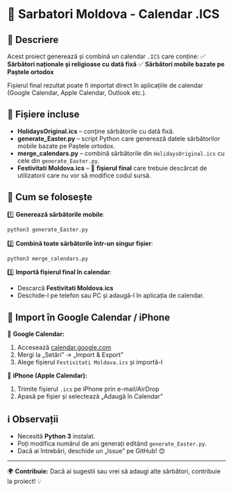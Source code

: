 # 📅 Sarbatori Moldova - Calendar .ICS

## 📝 Descriere

Acest proiect generează și combină un calendar `.ICS` care conține:
✅ **Sărbători naționale și religioase cu dată fixă**
✅ **Sărbători mobile bazate pe Paștele ortodox**

Fișierul final rezultat poate fi importat direct în aplicațiile de calendar (Google Calendar, Apple Calendar, Outlook etc.).

## 📂 Fișiere incluse

- **HolidaysOriginal.ics** – conține sărbătorile cu dată fixă.
- **generate_Easter.py** – script Python care generează datele sărbătorilor mobile bazate pe Paștele ortodox.
- **merge_calendars.py** – combină sărbătorile din `HolidaysOriginal.ics` cu cele din `generate_Easter.py`.
- **Festivitati Moldova.ics** – 📌 **fișierul final** care trebuie descărcat de utilizatorii care nu vor să modifice codul sursă.

## 🚀 Cum se folosește

1️⃣ **Generează sărbătorile mobile**:
```sh
python3 generate_Easter.py
```
2️⃣ **Combină toate sărbătorile într-un singur fișier**:
```sh
python3 merge_calendars.py
```
3️⃣ **Importă fișierul final în calendar**:
   - Descarcă **Festivitati Moldova.ics**
   - Deschide-l pe telefon sau PC și adaugă-l în aplicația de calendar.

## 📌 Import în Google Calendar / iPhone

📱 **Google Calendar:**
1. Accesează [calendar.google.com](https://calendar.google.com)
2. Mergi la „Setări” → „Import & Export”
3. Alege fișierul `Festivitati Moldova.ics` și importă-l

📱 **iPhone (Apple Calendar):**
1. Trimite fișierul `.ics` pe iPhone prin e-mail/AirDrop
2. Apasă pe fișier și selectează „Adaugă în Calendar”

## ℹ️ Observații

- Necesită **Python 3** instalat.
- Poți modifica numărul de ani generați editând `generate_Easter.py`.
- Dacă ai întrebări, deschide un „Issue” pe GitHub! 😊

---

🌍 **Contribuie:** Dacă ai sugestii sau vrei să adaugi alte sărbători, contribuie la proiect! 💡

